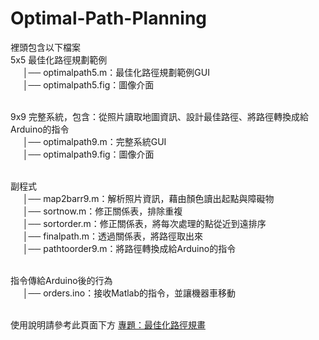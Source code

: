 # Optimal-Path-Planning

裡頭包含以下檔案<br>
5x5 最佳化路徑規劃範例<br>
&nbsp;&nbsp;&nbsp;&nbsp;&nbsp;│── optimalpath5.m：最佳化路徑規劃範例GUI<br>
&nbsp;&nbsp;&nbsp;&nbsp;&nbsp;│── optimalpath5.fig：圖像介面<br><br>
							
9x9 完整系統，包含：從照片讀取地圖資訊、設計最佳路徑、將路徑轉換成給Arduino的指令<br>
&nbsp;&nbsp;&nbsp;&nbsp;&nbsp;│── optimalpath9.m：完整系統GUI<br>
&nbsp;&nbsp;&nbsp;&nbsp;&nbsp;│── optimalpath9.fig：圖像介面<br><br>

副程式<br>
&nbsp;&nbsp;&nbsp;&nbsp;&nbsp;│── map2barr9.m：解析照片資訊，藉由顏色讀出起點與障礙物<br>
&nbsp;&nbsp;&nbsp;&nbsp;&nbsp;│── sortnow.m：修正關係表，排除重複<br>
&nbsp;&nbsp;&nbsp;&nbsp;&nbsp;│── sortorder.m：修正關係表，將每次處理的點從近到遠排序<br>
&nbsp;&nbsp;&nbsp;&nbsp;&nbsp;│── finalpath.m：透過關係表，將路徑取出來<br>
&nbsp;&nbsp;&nbsp;&nbsp;&nbsp;│── pathtoorder9.m：將路徑轉換成給Arduino的指令<br><br>

指令傳給Arduino後的行為<br>
&nbsp;&nbsp;&nbsp;&nbsp;&nbsp;│── orders.ino：接收Matlab的指令，並讓機器車移動<br><br>

使用說明請參考此頁面下方
<a href="http://jarvus.comuf.com/project/proCACS.php" target=blank>專題：最佳化路徑規畫</a>
